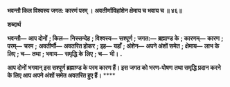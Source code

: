 **भवन्तौ किल विश्वस्य जगत: कारणं परम् ।** **अवतीर्णाविहांशेन क्षेमाय च भवाय च ॥ ४६॥** 

**शब्दार्थ** 

**भवन्तौ—** **आप दोनों** **; किल—** **निस्सन्देह** **; विश्वस्य—** **सश्पूर्ण** **; जगत:—** **ब्रह्माण्ड के** **; कारणम्—** **कारण** **; परम्—** **चरम** **;** **अवतीर्णौ—** **अवतरित होकर** **; इह—** **यहाँ** **; अंशेन—** **अपने अंशों समेत** **; क्षेमाय—** **लाभ के लिए** **; च—** **तथा** **; भवाय—** **समृद्धि के** **लिए** **; च—** **भी।** **.** 

**आप दोनों भगवान् इस सश्पूर्ण ब्रह्माण्ड के परम कारण हैं। इस जगत को भरण-पोषण** **तथा समृद्धि प्रदान करने के लिए आप अपने अंशों समेत अवतरित हुए हैं।** **** 